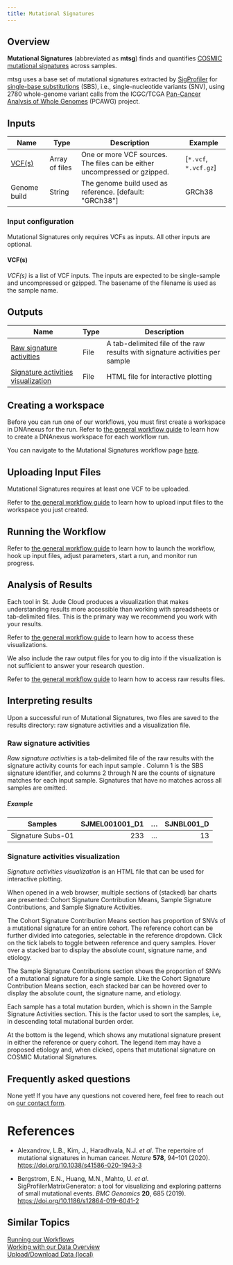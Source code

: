 ```yaml
---
title: Mutational Signatures
---
```


## Overview

**Mutational Signatures** (abbreviated as **mtsg**) finds and quantifies
[COSMIC mutational signatures] across samples.

mtsg uses a base set of mutational signatures extracted by [SigProfiler] for
[single-base substitutions] (SBS), i.e., single-nucleotide variants (SNV),
using 2780 whole-genome variant calls from the ICGC/TCGA [Pan-Cancer Analysis
of Whole Genomes] (PCAWG) project.

[COSMIC mutational signatures]: https://cancer.sanger.ac.uk/cosmic/signatures
[SigProfiler]: https://cancer.sanger.ac.uk/cosmic/signatures/sigprofiler.tt
[single-base substitutions]: https://cancer.sanger.ac.uk/cosmic/signatures/SBS/index.tt
[Pan-Cancer Analysis of Whole Genomes]: https://dcc.icgc.org/pcawg

## Inputs

| Name         | Type           | Description                                                               | Example               |
| ------------ | -------------- | ------------------------------------------------------------------------- | --------------------- |
| [VCF(s)]     | Array of files | One or more VCF sources. The files can be either uncompressed or gzipped. | [`*.vcf`, `*.vcf.gz`] |
| Genome build | String         | The genome build used as reference. [default: "GRCh38"]                   | GRCh38                |

[VCF(s)]: #vcfs

### Input configuration

Mutational Signatures only requires VCFs as inputs. All other inputs are
optional.

<h4 id="VCF(s)">VCF(s)</h4>

_VCF(s)_ is a list of VCF inputs. The inputs are expected to be single-sample
and uncompressed or gzipped. The basename of the filename is used as the
sample name.

## Outputs

| Name                                 | Type | Description                                                                  |
| ------------------------------------ | ---- | ---------------------------------------------------------------------------- |
| [Raw signature activities]           | File | A tab-delimited file of the raw results with signature activities per sample |
| [Signature activities visualization] | File | HTML file for interactive plotting                                           |

[Raw signature activities]: #raw-signature-activities
[Signature activities visualization]: #signature-activities-visualization

## Creating a workspace

Before you can run one of our workflows, you must first create a workspace in
DNAnexus for the run. Refer to [the general workflow
guide](../../analyzing-data/running-sj-workflows/#getting-started) to learn how to create a
DNAnexus workspace for each workflow run.

You can navigate to the Mutational Signatures workflow page
[here](https://platform.stjude.cloud/workflows/mutational_signatures).

## Uploading Input Files

Mutational Signatures requires at least one VCF to be uploaded.

Refer to [the general workflow
guide](../../analyzing-data/running-sj-workflows/#uploading-files) to learn how to upload input
files to the workspace you just created.

## Running the Workflow

Refer to [the general workflow
guide](../../analyzing-data/running-sj-workflows/#running-the-workflow) to learn how to launch
the workflow, hook up input files, adjust parameters, start a run, and
monitor run progress.

## Analysis of Results

Each tool in St. Jude Cloud produces a visualization that makes understanding
results more accessible than working with spreadsheets or tab-delimited
files. This is the primary way we recommend you work with your results.

Refer to [the general workflow
guide](../../analyzing-data/running-sj-workflows/#custom-visualizations) to learn how to access
these visualizations.

We also include the raw output files for you to dig into if the visualization
is not sufficient to answer your research question.

Refer to [the general workflow
guide](../../analyzing-data/running-sj-workflows/#raw-results-files) to learn how to access raw
results files.

## Interpreting results

Upon a successful run of Mutational Signatures, two files are saved to the
results directory: raw signature activities and a visualization file.

### Raw signature activities

_Raw signature activities_ is a tab-delimited file of the raw results with
the signature activity counts for each input sample . Column 1 is the SBS
signature identifier, and columns 2 through N are the counts of signature
matches for each input sample. Signatures that have no matches across all
samples are omitted.

<h5>Example</h5>


| Samples           | SJMEL001001_D1 |   …   | SJNBL001_D |
| ----------------- | -------------: | :---: | ---------: |
| Signature Subs-01 |            233 |   …   |         13 |


### Signature activities visualization

_Signature activities visualization_ is an HTML file that can be used for
interactive plotting.

When opened in a web browser, multiple sections of (stacked) bar charts are
presented: Cohort Signature Contribution Means, Sample Signature
Contributions, and Sample Signature Activities.

The Cohort Signature Contribution Means section has proportion of SNVs of a
mutational signature for an entire cohort. The reference cohort can be
further divided into categories, selectable in the reference dropdown. Click
on the tick labels to toggle between reference and query samples. Hover over
a stacked bar to display the absolute count, signature name, and etiology.

The Sample Signature Contributions section shows the proportion of SNVs of a
mutational signature for a single sample. Like the Cohort Signature
Contribution Means section, each stacked bar can be hovered over to display
the absolute count, the signature name, and etiology.

Each sample has a total mutation burden, which is shown in the Sample
Signature Activities section. This is the factor used to sort the samples,
i.e, in descending total mutational burden order.

At the bottom is the legend, which shows any mutational signature present in
either the reference or query cohort. The legend item may have a proposed
etiology and, when clicked, opens that mutational signature on COSMIC
Mutational Signatures.

## Frequently asked questions

None yet! If you have any questions not covered here, feel free to reach out
on [our contact
form](https://hospital.stjude.org/apps/forms/fb/st-jude-cloud-contact/).

# References

  * Alexandrov, L.B., Kim, J., Haradhvala, N.J. _et al_. The repertoire of
    mutational signatures in human cancer. _Nature_ **578**, 94–101 (2020).
    https://doi.org/10.1038/s41586-020-1943-3

  * Bergstrom, E.N., Huang, M.N., Mahto, U. _et al_.
    SigProfilerMatrixGenerator: a tool for visualizing and exploring patterns
    of small mutational events. _BMC Genomics_ **20**, 685 (2019).
    https://doi.org/10.1186/s12864-019-6041-2

## Similar Topics

[Running our Workflows](../../analyzing-data/running-sj-workflows)  
[Working with our Data Overview](../../managing-data/working-with-our-data)   
[Upload/Download Data (local)](../../managing-data/upload-local)  

[10.1186/s13073-018-0539-0]: https://doi.org/10.1186/s13073-018-0539-0
[29695279]: https://www.ncbi.nlm.nih.gov/pubmed/29695279

[mtsg]: https://github.com/stjude/mtsg
